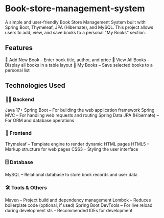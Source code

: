 # Book-store-management-system
A simple and user-friendly Book Store Management System built with Spring Boot, Thymeleaf, JPA (Hibernate), and MySQL. This project allows users to add, view, and save books to a personal "My Books" section.

## Features

🔹 Add New Book – Enter book title, author, and price
🔹 View All Books – Display all books in a table layout
🔹 My Books – Save selected books to a personal list

## Technologies Used
### 👨‍💻 Backend

Java 17+
Spring Boot – For building the web application framework
Spring MVC – For handling web requests and routing
Spring Data JPA (Hibernate) – For ORM and database operations

### 🎨 Frontend

Thymeleaf – Template engine to render dynamic HTML pages
HTML5 – Markup structure for web pages
CSS3 – Styling the user interface

### 🗄️ Database

MySQL – Relational database to store book records and user data

### 🛠️ Tools & Others

Maven – Project build and dependency management
Lombok – Reduces boilerplate code (optional, if used)
Spring Boot DevTools – For live reload during development
sts – Recommended IDEs for development


